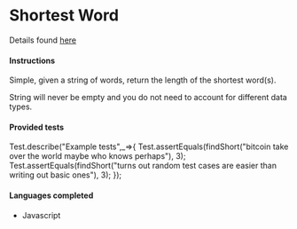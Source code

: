 # Shortest Word

Details found [here](https://www.codewars.com/kata/57cebe1dc6fdc20c57000ac9)

#### Instructions

Simple, given a string of words, return the length of the shortest word(s).

String will never be empty and you do not need to account for different data types.

#### Provided tests

Test.describe("Example tests",_=>{
Test.assertEquals(findShort("bitcoin take over the world maybe who knows perhaps"), 3);
Test.assertEquals(findShort("turns out random test cases are easier than writing out basic ones"), 3); 
});


#### Languages completed

- Javascript
